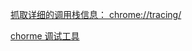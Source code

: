 [抓取详细的调用栈信息： chrome://tracing/](chrome://tracing/)

[chorme 调试工具](https://blog.csdn.net/github_38336924/article/details/93651496)
